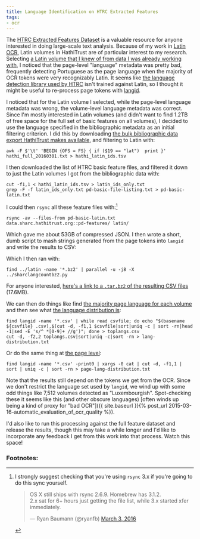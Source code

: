 ```yaml
---
title: Language Identification on HTRC Extracted Features
tags:
- ocr
---
```


The [HTRC Extracted Features Dataset](https://sharc.hathitrust.org/features) is a valuable resource for anyone interested in doing large-scale text analysis. Because of my work in [Latin OCR](http://latin-ocr.github.io/), Latin volumes in HathiTrust are of particular interest to my research. Selecting [a Latin volume that I knew of from data I was already working with](https://twitter.com/ryanfb/status/702979693012647936), I noticed that the page-level "language" metadata was pretty bad, frequently detecting Portuguese as the page language when the majority of OCR tokens were very recognizably Latin. It seems like [the language detection library used by HTRC](https://code.google.com/archive/p/language-detection/) isn't trained against Latin, so I thought it might be useful to re-process page tokens with [langid](https://github.com/saffsd/langid.py).

I noticed that for the Latin volume I selected, while the page-level language metadata was wrong, the volume-level language metadata was correct. Since I'm mostly interested in Latin volumes (and didn't want to find 1.2TB of free space for the full set of basic features on all volumes), I decided to use the language specified in the bibliographic metadata as an initial filtering criterion. I did this by downloading [the bulk bibliographic data export HathiTrust makes available](https://www.hathitrust.org/hathifiles), and filtering to Latin with:

    awk -F $'\t' 'BEGIN {OFS = FS} { if ($19 == "lat")  print }' hathi_full_20160301.txt > hathi_latin_ids.tsv

I then downloaded the list of HTRC basic feature files, and filtered it down to just the Latin volumes I got from the bibliographic data with:

    cut -f1,1 < hathi_latin_ids.tsv > latin_ids_only.txt
    grep -F -f latin_ids_only.txt pd-basic-file-listing.txt > pd-basic-latin.txt

I could then `rsync` all these feature files with:[^rsync]

    rsync -av --files-from pd-basic-latin.txt data.sharc.hathitrust.org::pd-features/ latin/

Which gave me about 53GB of compressed JSON. I then wrote a short, dumb script to mash strings generated from the page tokens into `langid` and write the results to CSV:

<script src="https://gist.github.com/ryanfb/2d1571135cdee86d22ad.js"></script>

Which I then ran with:

    find ../latin -name '*.bz2' | parallel -u -j8 -X ../sharclangcountbz2.py

For anyone interested, [here's a link to a `.tar.bz2` of the resulting CSV files](https://duke.box.com/s/u0wu29cimgie10kp6s9pmgn4bv25lzsa) (17.6MB).

We can then do things like find [the majority page language for each volume](https://gist.github.com/ryanfb/f1ae896e99e6df66145c) and then see what [the language distribution is](https://gist.github.com/ryanfb/dd62e30969759b714ca2):

    find langid -name '*.csv' | while read csvfile; do echo "$(basename ${csvfile} .csv),$(cut -d, -f1,1 $csvfile|sort|uniq -c | sort -rn|head -1|sed -E 's/^ *[0-9]+ //g')"; done > toplangs.csv
    cut -d, -f2,2 toplangs.csv|sort|uniq -c|sort -rn > lang-distribution.txt

Or do the same thing at [the page level](https://gist.github.com/bb44cabfd69b77fd6752):

    find langid -name '*.csv' -print0 | xargs -0 cat | cut -d, -f1,1 | sort | uniq -c | sort -rn > page-lang-distribution.txt

Note that the results still depend on the tokens we get from the OCR. Since we don't restrict the language set used by `langid`, we wind up with some odd things like 7,512 volumes detected as "Luxembourgish". Spot-checking these it seems like this (and other obscure languages) [often winds up being a kind of proxy for "bad OCR"]({{ site.baseurl }}{% post_url 2015-03-16-automatic_evaluation_of_ocr_quality %}).

I'd also like to run this processing against the full feature dataset and release the results, though this may take a while longer and I'd like to incorporate any feedback I get from this work into that process. Watch this space!

### Footnotes:

[^rsync]: I strongly suggest checking that you're using `rsync` 3.x if you're going to do this sync yourself.
    <blockquote class="twitter-tweet" data-lang="en"><p lang="en" dir="ltr">OS X still ships with rsync 2.6.9. Homebrew has 3.1.2.<br>2.x sat for 6+ hours just getting the file list, while 3.x started xfer immediately.</p>&mdash; Ryan Baumann (@ryanfb) <a href="https://twitter.com/ryanfb/status/705201292419973120">March 3, 2016</a></blockquote>
<script async src="//platform.twitter.com/widgets.js" charset="utf-8"></script>
